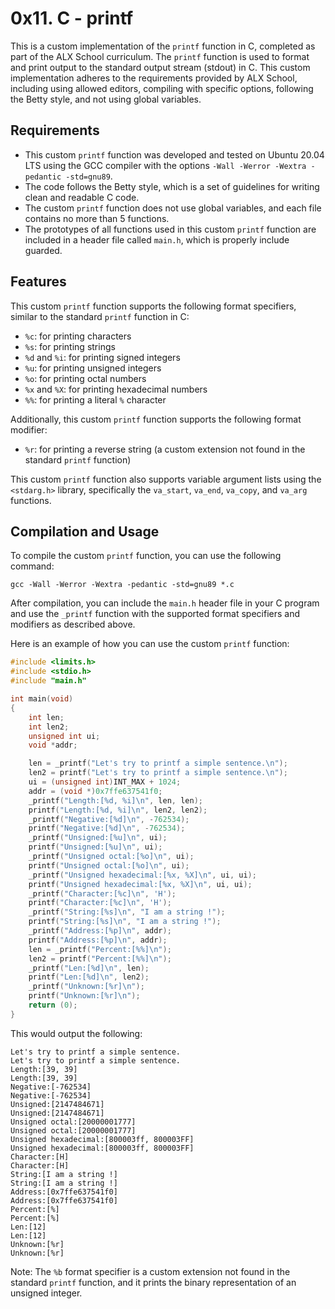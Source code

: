 # 0x11. C - printf

This is a custom implementation of the `printf` function in C, completed as part of the ALX School curriculum. The `printf` function is used to format and print output to the standard output stream (stdout) in C. This custom implementation adheres to the requirements provided by ALX School, including using allowed editors, compiling with specific options, following the Betty style, and not using global variables.


## Requirements

- This custom `printf` function was developed and tested on Ubuntu 20.04 LTS using the GCC compiler with the options `-Wall -Werror -Wextra -pedantic -std=gnu89`.
- The code follows the Betty style, which is a set of guidelines for writing clean and readable C code.
- The custom `printf` function does not use global variables, and each file contains no more than 5 functions.
- The prototypes of all functions used in this custom `printf` function are included in a header file called `main.h`, which is properly include guarded.

## Features

This custom `printf` function supports the following format specifiers, similar to the standard `printf` function in C:

- `%c`: for printing characters
- `%s`: for printing strings
- `%d` and `%i`: for printing signed integers
- `%u`: for printing unsigned integers
- `%o`: for printing octal numbers
- `%x` and `%X`: for printing hexadecimal numbers
- `%%`: for printing a literal `%` character

Additionally, this custom `printf` function supports the following format modifier:

- `%r`: for printing a reverse string (a custom extension not found in the standard `printf` function)

This custom `printf` function also supports variable argument lists using the `<stdarg.h>` library, specifically the `va_start`, `va_end`, `va_copy`, and `va_arg` functions.

## Compilation and Usage

To compile the custom `printf` function, you can use the following command:

```
gcc -Wall -Werror -Wextra -pedantic -std=gnu89 *.c
```

After compilation, you can include the `main.h` header file in your C program and use the `_printf` function with the supported format specifiers and modifiers as described above.

Here is an example of how you can use the custom `printf` function:

```c
#include <limits.h>
#include <stdio.h>
#include "main.h"

int main(void)
{
    int len;
    int len2;
    unsigned int ui;
    void *addr;

    len = _printf("Let's try to printf a simple sentence.\n");
    len2 = printf("Let's try to printf a simple sentence.\n");
    ui = (unsigned int)INT_MAX + 1024;
    addr = (void *)0x7ffe637541f0;
    _printf("Length:[%d, %i]\n", len, len);
    printf("Length:[%d, %i]\n", len2, len2);
    _printf("Negative:[%d]\n", -762534);
    printf("Negative:[%d]\n", -762534);
    _printf("Unsigned:[%u]\n", ui);
    printf("Unsigned:[%u]\n", ui);
    _printf("Unsigned octal:[%o]\n", ui);
    printf("Unsigned octal:[%o]\n", ui);
    _printf("Unsigned hexadecimal:[%x, %X]\n", ui, ui);
    printf("Unsigned hexadecimal:[%x, %X]\n", ui, ui);
    _printf("Character:[%c]\n", 'H');
    printf("Character:[%c]\n", 'H');
    _printf("String:[%s]\n", "I am a string !");
    printf("String:[%s]\n", "I am a string !");
    _printf("Address:[%p]\n", addr);
    printf("Address:[%p]\n", addr);
    len = _printf("Percent:[%%]\n");
    len2 = printf("Percent:[%%]\n");
    _printf("Len:[%d]\n", len);
    printf("Len:[%d]\n", len2);
    _printf("Unknown:[%r]\n");
    printf("Unknown:[%r]\n");
    return (0);
}
```

This would output the following:

```
Let's try to printf a simple sentence.
Let's try to printf a simple sentence.
Length:[39, 39]
Length:[39, 39]
Negative:[-762534]
Negative:[-762534]
Unsigned:[2147484671]
Unsigned:[2147484671]
Unsigned octal:[20000001777]
Unsigned octal:[20000001777]
Unsigned hexadecimal:[800003ff, 800003FF]
Unsigned hexadecimal:[800003ff, 800003FF]
Character:[H]
Character:[H]
String:[I am a string !]
String:[I am a string !]
Address:[0x7ffe637541f0]
Address:[0x7ffe637541f0]
Percent:[%]
Percent:[%]
Len:[12]
Len:[12]
Unknown:[%r]
Unknown:[%r]
```

Note: The `%b` format specifier is a custom extension not found in the standard `printf` function, and it prints the binary representation of an unsigned integer.